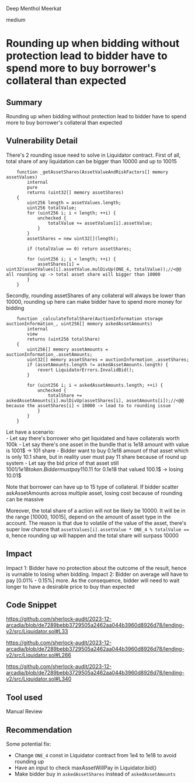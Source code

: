 Deep Menthol Meerkat

medium

# Rounding up when bidding without protection lead to bidder have to spend more to buy borrower's collateral than expected


## Summary
Rounding up when bidding without protection lead to bidder have to spend more to buy borrower's collateral than expected
## Vulnerability Detail
There's 2 rounding issue need to solve in Liquidator contract. 
First of all, total share of any liquidation can be bigger than 10000 and up to 10015
```solidity
    function _getAssetShares(AssetValueAndRiskFactors[] memory assetValues)
        internal
        pure
        returns (uint32[] memory assetShares)
    {
        uint256 length = assetValues.length;
        uint256 totalValue;
        for (uint256 i; i < length; ++i) {
            unchecked {
                totalValue += assetValues[i].assetValue;
            }
        }
        assetShares = new uint32[](length);
        
        if (totalValue == 0) return assetShares;
        
        for (uint256 i; i < length; ++i) {
            assetShares[i] = uint32(assetValues[i].assetValue.mulDivUp(ONE_4, totalValue));//<@@ all rounding up -> total asset share will bigger than 10000
        }
    }
```

Secondly, rounding assetShares of any collateral will always be lower than 10000, rounding up here can make bidder have to spend more money for bidding
```solidity
    function _calculateTotalShare(AuctionInformation storage auctionInformation_, uint256[] memory askedAssetAmounts)
        internal
        view
        returns (uint256 totalShare)
    {
        uint256[] memory assetAmounts = auctionInformation_.assetAmounts;
        uint32[] memory assetShares = auctionInformation_.assetShares;
        if (assetAmounts.length != askedAssetAmounts.length) {
            revert LiquidatorErrors.InvalidBid();
        }

        for (uint256 i; i < askedAssetAmounts.length; ++i) {
            unchecked {
                totalShare += askedAssetAmounts[i].mulDivUp(assetShares[i], assetAmounts[i]);//<@@ because the assetShares[i] < 10000 -> lead to to rounding issue
            }
        }
    }
```

Let have a scenario:	
	- Let say there's borrower who get liquidated and have collaterals worth 100k
	- Let say there's one asset in the bundle that is 1e18 amount with value is 1001$ -> 101 share
	- Bidder want to buy 0.1e18 amount of that asset which is only 10.1 share, but in reality user must pay 11 share because of round up system
	- Let say the bid price of that asset still 1001$/1e18 token. Bidder must pay 110.11$ for 0.1e18 that valued 100.1$ -> losing 10.01$

Note that borrower can have up to 15 type of collateral. If bidder scatter askAssetAmounts across multiple asset, losing cost because of rounding can be massive

Moreover, the total share of a action will not be likely be 10000. It will be in the range [10000, 10015], depend on the amount of asset type in the account. The reason is that due to volatile of the value of the asset, there's super low chance that `assetValues[i].assetValue * ONE_4 % totalValue == 0`, hence rounding up will happen and the total share will surpass 10000

## Impact
Impact 1: Bidder have no protection about the outcome of the result, hence is vurnable to losing when bidding. 
Impact 2: Bidder on average will have to pay [0.01% - 0.15%] more. As the consequence, bidder will need to wait longer to have a desirable price to buy than expected

## Code Snippet
https://github.com/sherlock-audit/2023-12-arcadia/blob/de7289bebb3729505a2462aa044b3960d8926d78/lending-v2/src/Liquidator.sol#L33

https://github.com/sherlock-audit/2023-12-arcadia/blob/de7289bebb3729505a2462aa044b3960d8926d78/lending-v2/src/Liquidator.sol#L266

https://github.com/sherlock-audit/2023-12-arcadia/blob/de7289bebb3729505a2462aa044b3960d8926d78/lending-v2/src/Liquidator.sol#L340
## Tool used 
Manual Review
## Recommendation
Some potential fix:
- Change `ONE_4` const in Liquidator contract from 1e4 to 1e18 to avoid rounding up
- Have an input to check maxAssetWillPay in Liquidator.bid()
- Make bidder buy in `askedAssetShares` instead of `askedAssetAmounts`
